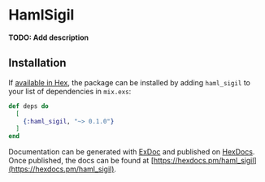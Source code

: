 # HamlSigil

**TODO: Add description**

## Installation

If [available in Hex](https://hex.pm/docs/publish), the package can be installed
by adding `haml_sigil` to your list of dependencies in `mix.exs`:

```elixir
def deps do
  [
    {:haml_sigil, "~> 0.1.0"}
  ]
end
```

Documentation can be generated with [ExDoc](https://github.com/elixir-lang/ex_doc)
and published on [HexDocs](https://hexdocs.pm). Once published, the docs can
be found at [https://hexdocs.pm/haml_sigil](https://hexdocs.pm/haml_sigil).

